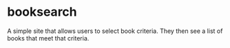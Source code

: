 # booksearch
A simple site that allows users to select book criteria. They then see a list of books that meet that criteria. 
